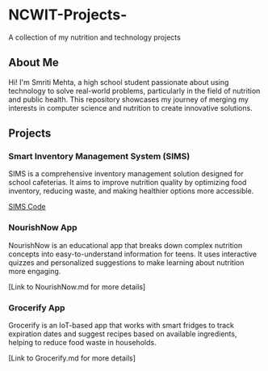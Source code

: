# NCWIT-Projects-

A collection of my nutrition and technology projects

## About Me

Hi! I'm Smriti Mehta, a high school student passionate about using technology to solve real-world problems, particularly in the field of nutrition and public health. This repository showcases my journey of merging my interests in computer science and nutrition to create innovative solutions.

## Projects

### Smart Inventory Management System (SIMS)

SIMS is a comprehensive inventory management solution designed for school cafeterias. It aims to improve nutrition quality by optimizing food inventory, reducing waste, and making healthier options more accessible.

[SIMS Code](SIMS.py)

### NourishNow App

NourishNow is an educational app that breaks down complex nutrition concepts into easy-to-understand information for teens. It uses interactive quizzes and personalized suggestions to make learning about nutrition more engaging.

[Link to NourishNow.md for more details]

### Grocerify App

Grocerify is an IoT-based app that works with smart fridges to track expiration dates and suggest recipes based on available ingredients, helping to reduce food waste in households.

[Link to Grocerify.md for more details]
